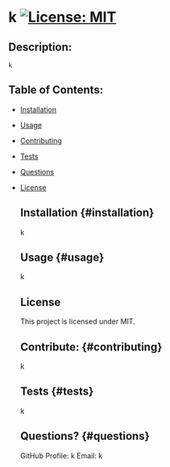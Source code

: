 # k [![License: MIT](http://img.shields.io/badge/license-MIT-yellow.svg)](https://opensource.org/licenses/MIT)
  ## Description: 
    k
  ## Table of Contents: 
  * [Installation](#installation)

  * [Usage](#usage)
  
  * [Contributing](#contributing)
  
  * [Tests](#tests)
  
  * [Questions](#questions)
  
* [License](#license)

  ## Installation {#installation}
    k
  ## Usage {#usage}
    k
  ## License 
    This project is licensed under MIT.
  ## Contribute: {#contributing}
    k
  ## Tests {#tests}
    k 
  ## Questions? {#questions}
    GitHub Profile: k
    Email: k






